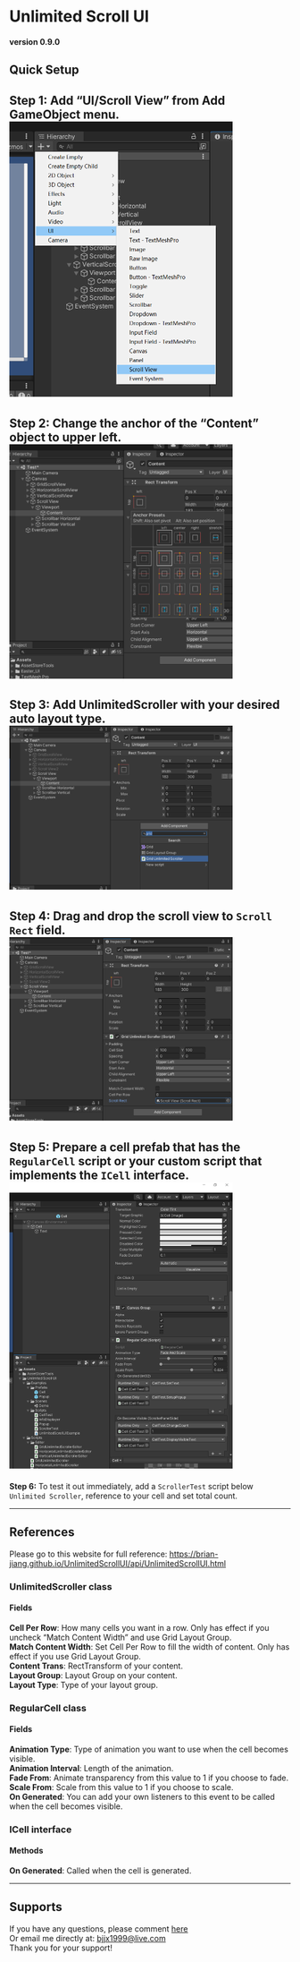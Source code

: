 # Unlimited Scroll UI
#### version 0.9.0 

## Quick Setup
**Step 1:** Add “UI/Scroll View” from Add GameObject menu.  
<img src="./Tools/DocFx/docfx_project/images/1.png" width=400>
----

**Step 2:** Change the anchor of the “Content” object to upper left.  
<img src="./Tools/DocFx/docfx_project/images/2.png" width=400>
----

**Step 3:** Add UnlimitedScroller with your desired auto layout type.  
<img src="./Tools/DocFx/docfx_project/images/3.png" width=400>
----

**Step 4:** Drag and drop the scroll view to `Scroll Rect` field.  
<img src="./Tools/DocFx/docfx_project/images/4.png" width=400>
----

**Step 5:** Prepare a cell prefab that has the `RegularCell` script or your custom script that implements the `ICell` interface.  
<img src="./Tools/DocFx/docfx_project/images/5.png" width=400>
----

**Step 6:** To test it out immediately, add a `ScrollerTest` script below `Unlimited Scroller`, reference to your cell and set total count.  

----
## References
Please go to this website for full reference: https://brian-jiang.github.io/UnlimitedScrollUI/api/UnlimitedScrollUI.html
### UnlimitedScroller  class  
#### Fields  
**Cell Per Row**: How many cells you want in a row. Only has effect if you uncheck “Match Content Width” and use Grid Layout Group.  
**Match Content Width**: Set Cell Per Row to fill the width of content. Only has effect if you use Grid Layout Group.  
**Content Trans**: RectTransform of your content.  
**Layout Group**: Layout Group on your content.  
**Layout Type**: Type of your layout group.  

### RegularCell  class
#### Fields
**Animation Type**: Type of animation you want to use when the cell becomes visible.  
**Animation Interval**: Length of the animation.  
**Fade From**: Animate transparency from this value to 1 if you choose to fade.  
**Scale From**: Scale from this value to 1 if you choose to scale.  
**On Generated**: You can add your own listeners to this event to be called when the cell becomes visible.  

### ICell interface
#### Methods
**On Generated**: Called when the cell is generated.  

----
## Supports
If you have any questions, please comment [here](http://u3d.as/2z2a)  
Or email me directly at: bjjx1999@live.com  
Thank you for your support!
